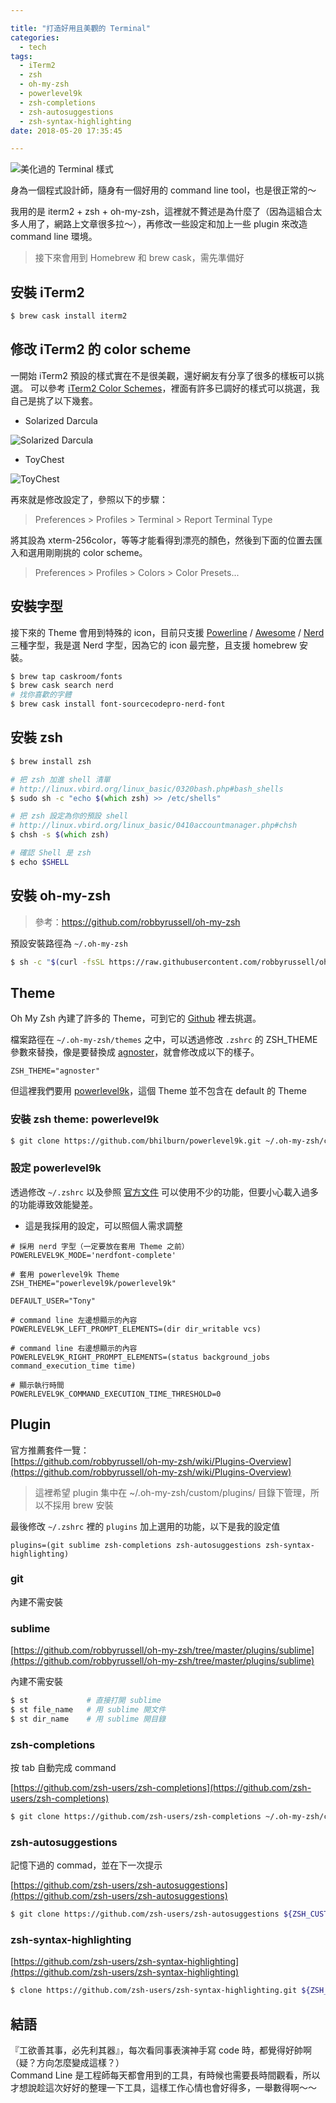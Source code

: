 ```yaml
---

title: "打造好用且美觀的 Terminal"
categories: 
  - tech
tags:
  - iTerm2
  - zsh
  - oh-my-zsh
  - powerlevel9k
  - zsh-completions
  - zsh-autosuggestions
  - zsh-syntax-highlighting
date: 2018-05-20 17:35:45

---
```


![美化過的 Terminal 樣式](pretty_terminal.png)

身為一個程式設計師，隨身有一個好用的 command line tool，也是很正常的～

我用的是 iterm2 + zsh + oh-my-zsh，這裡就不贅述是為什麼了（因為這組合太多人用了，網路上文章很多拉～），再修改一些設定和加上一些 plugin 來改造 command line 環境。

<!-- more -->

> 接下來會用到 Homebrew 和 brew cask，需先準備好

## 安裝 iTerm2 ##

```zsh
$ brew cask install iterm2
```

## 修改 iTerm2 的 color scheme ##

一開始 iTerm2 預設的樣式實在不是很美觀，還好網友有分享了很多的樣板可以挑選。
可以參考 [iTerm2 Color Schemes](https://github.com/mbadolato/iTerm2-Color-Schemes)，裡面有許多已調好的樣式可以挑選，我自己是挑了以下幾套。

- Solarized Darcula

![Solarized Darcula](solarized_darcula_with_background.png)

- ToyChest

![ToyChest](toy_chest.png)

再來就是修改設定了，參照以下的步驟：

> Preferences > Profiles > Terminal > Report Terminal Type

將其設為 xterm-256color，等等才能看得到漂亮的顏色，然後到下面的位置去匯入和選用剛剛挑的 color scheme。

> Preferences > Profiles > Colors > Color Presets...

## 安裝字型 ##

接下來的 Theme 會用到特殊的 icon，目前只支援 [Powerline](https://github.com/powerline/fonts) / [Awesome](https://github.com/gabrielelana/awesome-terminal-fonts) / [Nerd](https://github.com/ryanoasis/nerd-fonts) 三種字型，我是選 Nerd 字型，因為它的 icon 最完整，且支援 homebrew 安裝。

```zsh
$ brew tap caskroom/fonts
$ brew cask search nerd
# 找你喜歡的字體
$ brew cask install font-sourcecodepro-nerd-font
```

## 安裝 zsh ##

```zsh
$ brew install zsh

# 把 zsh 加進 shell 清單
# http://linux.vbird.org/linux_basic/0320bash.php#bash_shells
$ sudo sh -c "echo $(which zsh) >> /etc/shells"

# 把 zsh 設定為你的預設 shell
# http://linux.vbird.org/linux_basic/0410accountmanager.php#chsh
$ chsh -s $(which zsh)

# 確認 Shell 是 zsh
$ echo $SHELL
```

## 安裝 oh-my-zsh ##

> 參考：https://github.com/robbyrussell/oh-my-zsh

預設安裝路徑為 `~/.oh-my-zsh`

```zsh
$ sh -c "$(curl -fsSL https://raw.githubusercontent.com/robbyrussell/oh-my-zsh/master/tools/install.sh)"
```

## Theme ##

Oh My Zsh 內建了許多的 Theme，可到它的 [Github](https://github.com/robbyrussell/oh-my-zsh/wiki/Themes) 裡去挑選。

檔案路徑在 `~/.oh-my-zsh/themes` 之中，可以透過修改 `.zshrc` 的 ZSH_THEME 參數來替換，像是要替換成 [agnoster](https://github.com/agnoster/agnoster-zsh-theme)，就會修改成以下的樣子。

```text
ZSH_THEME="agnoster"
```

但這裡我們要用 [powerlevel9k](https://github.com/bhilburn/powerlevel9k)，這個 Theme 並不包含在 default 的 Theme

### 安裝 zsh theme: powerlevel9k ###

```zsh
$ git clone https://github.com/bhilburn/powerlevel9k.git ~/.oh-my-zsh/custom/themes/powerlevel9k
```

### 設定 powerlevel9k ###

透過修改 `~/.zshrc` 以及參照 [官方文件](https://github.com/bhilburn/powerlevel9k#available-prompt-segments) 可以使用不少的功能，但要小心載入過多的功能導致效能變差。

- 這是我採用的設定，可以照個人需求調整

```zshrc
# 採用 nerd 字型（一定要放在套用 Theme 之前）
POWERLEVEL9K_MODE='nerdfont-complete'

# 套用 powerlevel9k Theme
ZSH_THEME="powerlevel9k/powerlevel9k"

DEFAULT_USER="Tony"

# command line 左邊想顯示的內容
POWERLEVEL9K_LEFT_PROMPT_ELEMENTS=(dir dir_writable vcs)

# command line 右邊想顯示的內容
POWERLEVEL9K_RIGHT_PROMPT_ELEMENTS=(status background_jobs command_execution_time time)

# 顯示執行時間
POWERLEVEL9K_COMMAND_EXECUTION_TIME_THRESHOLD=0
```

## Plugin ##

官方推薦套件一覽：  
[https://github.com/robbyrussell/oh-my-zsh/wiki/Plugins-Overview](https://github.com/robbyrussell/oh-my-zsh/wiki/Plugins-Overview)

> 這裡希望 plugin 集中在 ~/.oh-my-zsh/custom/plugins/ 目錄下管理，所以不採用 brew 安裝
 
最後修改 `~/.zshrc` 裡的 `plugins` 加上選用的功能，以下是我的設定值

```zshrc
plugins=(git sublime zsh-completions zsh-autosuggestions zsh-syntax-highlighting)
```

### git ###
內建不需安裝

### sublime ###

[https://github.com/robbyrussell/oh-my-zsh/tree/master/plugins/sublime](https://github.com/robbyrussell/oh-my-zsh/tree/master/plugins/sublime)

內建不需安裝

```zsh
$ st             # 直接打開 sublime
$ st file_name   # 用 sublime 開文件
$ st dir_name    # 用 sublime 開目錄
```

### zsh-completions ###

按 tab 自動完成 command

[https://github.com/zsh-users/zsh-completions](https://github.com/zsh-users/zsh-completions)

```zsh
$ git clone https://github.com/zsh-users/zsh-completions ~/.oh-my-zsh/custom/plugins/zsh-completions
```

### zsh-autosuggestions ###

記憶下過的 commad，並在下一次提示

[https://github.com/zsh-users/zsh-autosuggestions](https://github.com/zsh-users/zsh-autosuggestions)

```zsh
$ git clone https://github.com/zsh-users/zsh-autosuggestions ${ZSH_CUSTOM:-~/.oh-my-zsh/custom}/plugins/zsh-autosuggestions
```

### zsh-syntax-highlighting ###

[https://github.com/zsh-users/zsh-syntax-highlighting](https://github.com/zsh-users/zsh-syntax-highlighting)

```zsh
$ clone https://github.com/zsh-users/zsh-syntax-highlighting.git ${ZSH_CUSTOM:-~/.oh-my-zsh/custom}/plugins/zsh-syntax-highlighting
```

## 結語 ##

『工欲善其事，必先利其器』，每次看同事表演神手寫 code 時，都覺得好帥啊（疑？方向怎麼變成這樣？）  
Command Line 是工程師每天都會用到的工具，有時候也需要長時間觀看，所以才想說趁這次好好的整理一下工具，這樣工作心情也會好得多，一舉數得啊～～


